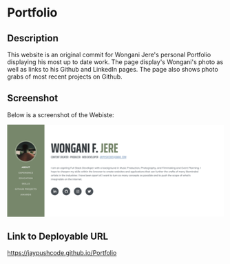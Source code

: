 # Portfolio

## Description

This website is an original commit for Wongani Jere's personal Portfolio displaying his most up to date work. The page display's Wongani's photo as well as links to his Github and LinkedIn pages. The page also shows photo grabs of most recent projects on Github. 

## Screenshot

Below is a screenshot of the Webiste:

![screenshot](./assets/img/PORTFOLIO.png)


## Link to Deployable URL

https://jaypushcode.github.io/Portfolio